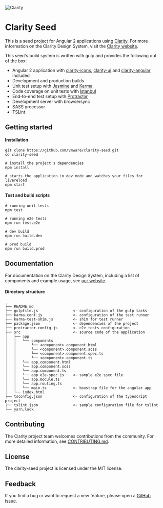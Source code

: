 ![Clarity](logo.png)

Clarity Seed
============
This is a seed project for Angular 2 applications using [Clarity](https://github.com/vmware/clarity). For more information on the Clarity Design System, visit the [Clarity website](https://vmware.github.io/clarity/).

This seed's build system is written with gulp and provides the following out of the box:

- Angular 2 application with [clarity-icons](https://www.npmjs.com/package/clarity-icons), [clarity-ui](https://www.npmjs.com/package/clarity-ui) and [clarity-angular](https://www.npmjs.com/package/clarity-angular) included
- Development and production builds
- Unit test setup with [Jasmine](https://jasmine.github.io/) and [Karma](https://karma-runner.github.io/)
- Code coverage on unit tests with [Istanbul](http://gotwarlost.github.io/istanbul/)
- End-to-end test setup with [Protractor](http://www.protractortest.org/)
- Development server with browsersync
- SASS processor
- TSLint

Getting started
---------------
#### Installation
```
git clone https://github.com/vmware/clarity-seed.git
cd clarity-seed

# install the project's dependencies
npm install

# starts the application in dev mode and watches your files for livereload
npm start
```

#### Test and build scripts
```
# running unit tests
npm test

# running e2e tests
npm run test.e2e

# dev build
npm run build.dev

# prod build
npm run build.prod
```

## Documentation

For documentation on the Clarity Design System, including a list of components and example usage, see [our website](https://vmware.github.io/clarity).

#### Directory structure
```
.
├── README.md
├── gulpfile.js                <- configuration of the gulp tasks
├── karma.conf.js              <- configuration of the test runner
├── karma-test-shim.js         <- shim for test runner
├── package.json               <- dependencies of the project
├── protractor.config.js       <- e2e tests configuration
├── src                        <- source code of the application
│   ├── app
│   │   └── components
│   │       └── <component>.component.html
│   │       └── <component>.component.scss
│   │       └── <component>.component.spec.ts
│   │       └── <component>.component.ts
│   │   └── app.component.html
│   │   └── app.component.scss
│   │   └── app.component.ts
│   │   └── app.e2e-spec.js    <- sample e2e spec file
│   │   └── app.module.ts
│   │   └── app.routing.ts
│   │   └── main.ts            <- boostrap file for the angular app 
│   └── index.html
├── tsconfig.json              <- configuration of the typescript project
├── tslint.json                <- sample configuration file for tslint
└── yarn.lock
```


## Contributing

The Clarity project team welcomes contributions from the community. For more detailed information, see [CONTRIBUTING.md](CONTRIBUTING.md).

## License

The clarity-seed project is licensed under the MIT license.

## Feedback

If you find a bug or want to request a new feature, please open a [GitHub issue](https://github.com/vmware/clarity-seed/issues).